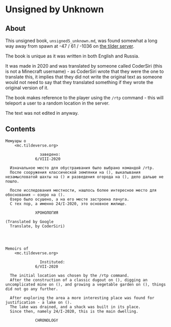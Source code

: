 # Unsigned by Unknown

## About
This unsigned book, `unsigned5_unknown.md`, was found somewhat a long way away from spawn at -47 / 61 / -1036 on [the tilder server](https://mc.tildeverse.org).

The book is unique as it was written in both English and Russia.

It was made in 2020 and was translated by someone called CoderSiri (this is not a Minecraft username) - as CoderSiri wrote that they were the one to translate this, it implies that they did not write the original text as someone would not need to say that they translated something if they wrote the original version of it.

The book makes reference to the player using the `/rtp` command - this will teleport a user to a random location in the server.

The text was not edited in anyway.

## Contents
```
Мемуары о
    <mc.tildeverse.org>

               заведено:
             6/VIII-2020

  Изначальное место для обустраивания было выбрано командой /rtp.
  После сооружения классической землянки на (), выкапывания незамысловатой шахты на () и разведения огорода на (), дело дальше не пошло.

  После исследования местности, нашлось более интересное место для обоснования — озеро на ().
  Озеро было осушено, а на его месте застроена лачуга.
  С тех пор, а именно 24/I-2020, это основное жилище.

             ХРОНОЛОГИЯ

(Translated by Google
  Translate, by CoderSiri)




Memoirs of
    <mc.tildeverse.org>

               Instituted:
             6/VII-2020

  The initial location was chosen by the /rtp command.
  After the construction of a classic dugout on (), digging an uncomplicated mine on (), and growing a vegetable garden on (), things did not go any further.

  After exploring the area a more interesting place was found for justification - a lake on ().
  The lake was drained, and a shack was built in its place.
  Since then, namely 24/I-2020, this is the main dwelling.

             CHRONOLOGY
```